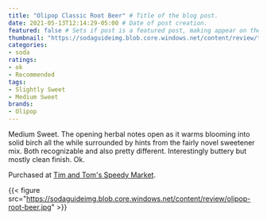 ```yaml
---
title: "Olipop Classic Root Beer" # Title of the blog post.
date: 2021-05-13T12:14:29-05:00 # Date of post creation.
featured: false # Sets if post is a featured post, making appear on the home page side bar.
thumbnail: "https://sodaguideimg.blob.core.windows.net/content/review/thumbs/olipop-root-beer.jpg" # Sets thumbnail image appearing inside card on homepage.
categories:
- soda
ratings:
- ok
- Recommended
tags:
- Slightly Sweet
- Medium Sweet
brands:
- Olipop
---
```


Medium Sweet. The opening herbal notes open as it warms blooming into solid birch all the while surrounded by hints from the fairly novel sweetener mix. Both recognizable and also pretty different. Interestingly buttery but mostly clean finish. Ok.

Purchased at [Tim and Tom's Speedy Market](https://www.timandtomsspeedymarket.com/).

{{< figure src="https://sodaguideimg.blob.core.windows.net/content/review/olipop-root-beer.jpg" >}}